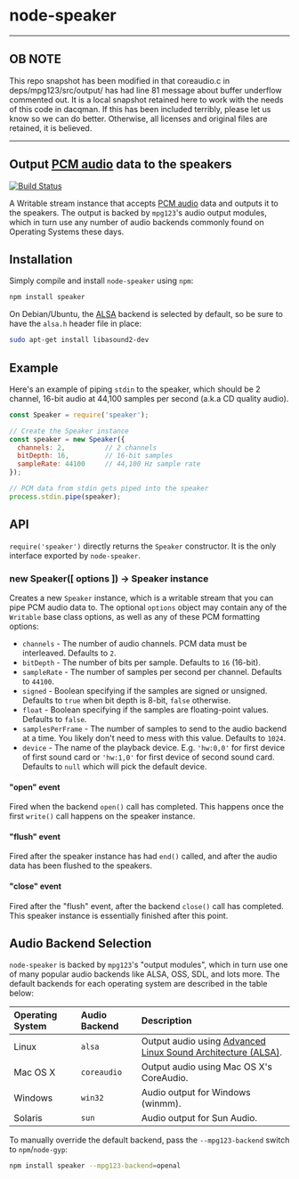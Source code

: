 # node-speaker

---
## OB NOTE ##
This repo snapshot has been modified in that coreaudio.c in deps/mpg123/src/output/
has had line 81 message about buffer underflow commented out.
It is a local snapshot retained here to work with the needs of this code in dacqman.
If this has been included terribly, please let us know so we can do better.
Otherwise, all licenses and original files are retained, it is believed.

---

## Output [PCM audio][pcm] data to the speakers

[![Build Status](https://github.com/TooTallNate/node-speaker/workflows/Node%20CI/badge.svg)](https://github.com/TooTallNate/node-speaker/actions?workflow=Node+CI)

A Writable stream instance that accepts [PCM audio][pcm] data and outputs it
to the speakers. The output is backed by `mpg123`'s audio output modules, which
in turn use any number of audio backends commonly found on Operating Systems
these days.

## Installation

Simply compile and install `node-speaker` using `npm`:

```sh
npm install speaker
```

On Debian/Ubuntu, the [ALSA][alsa] backend is selected by default, so be sure
to have the `alsa.h` header file in place:

```sh
sudo apt-get install libasound2-dev
```

## Example

Here's an example of piping `stdin` to the speaker, which should be 2 channel,
16-bit audio at 44,100 samples per second (a.k.a CD quality audio).

```javascript
const Speaker = require('speaker');

// Create the Speaker instance
const speaker = new Speaker({
  channels: 2,          // 2 channels
  bitDepth: 16,         // 16-bit samples
  sampleRate: 44100     // 44,100 Hz sample rate
});

// PCM data from stdin gets piped into the speaker
process.stdin.pipe(speaker);
```

## API

`require('speaker')` directly returns the `Speaker` constructor. It is the only
interface exported by `node-speaker`.

### new Speaker([ options ]) -> Speaker instance

Creates a new `Speaker` instance, which is a writable stream that you can pipe
PCM audio data to. The optional `options` object may contain any of the `Writable`
base class options, as well as any of these PCM formatting options:

* `channels` - The number of audio channels. PCM data must be interleaved. Defaults to `2`.
* `bitDepth` - The number of bits per sample. Defaults to `16` (16-bit).
* `sampleRate` - The number of samples per second per channel. Defaults to `44100`.
* `signed` - Boolean specifying if the samples are signed or unsigned. Defaults to `true` when bit depth is 8-bit, `false` otherwise.
* `float` - Boolean specifying if the samples are floating-point values. Defaults to `false`.
* `samplesPerFrame` - The number of samples to send to the audio backend at a time. You likely don't need to mess with this value. Defaults to `1024`.
* `device` - The name of the playback device. E.g. `'hw:0,0'` for first device of first sound card or `'hw:1,0'` for first device of second sound card. Defaults to `null` which will pick the default device.

#### "open" event

Fired when the backend `open()` call has completed. This happens once the first
`write()` call happens on the speaker instance.

#### "flush" event

Fired after the speaker instance has had `end()` called, and after the audio data
has been flushed to the speakers.

#### "close" event

Fired after the "flush" event, after the backend `close()` call has completed.
This speaker instance is essentially finished after this point.

## Audio Backend Selection

`node-speaker` is backed by `mpg123`'s "output modules", which in turn use one of
many popular audio backends like ALSA, OSS, SDL, and lots more. The default
backends for each operating system are described in the table below:

| **Operating System** | **Audio Backend** | **Description**
|:---------------------|:------------------|:----------------------------------
| Linux                | `alsa`            | Output audio using [Advanced Linux Sound Architecture (ALSA)][alsa].
| Mac OS X             | `coreaudio`       | Output audio using Mac OS X's CoreAudio.
| Windows              | `win32`           | Audio output for Windows (winmm).
| Solaris              | `sun`             | Audio output for Sun Audio.

To manually override the default backend, pass the `--mpg123-backend` switch to
`npm`/`node-gyp`:

```sh
npm install speaker --mpg123-backend=openal
```

[pcm]: http://en.wikipedia.org/wiki/Pulse-code_modulation
[alsa]: http://www.alsa-project.org/
